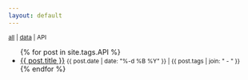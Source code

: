 ```yaml
---
layout: default
---
```


<small>
  <a href="./">all</a> | 
  <a href="data">data</a> |
  API
</small>

<ul>
  {% for post in site.tags.API %}
    <li>
      <a href="{{ site.baseurl }}{{ post.url }}">{{ post.title }}</a> <small>{{ post.date | date: "%-d %B %Y" }} | {{ post.tags | join: " - " }}</small>
    </li>
  {% endfor %}
</ul>
